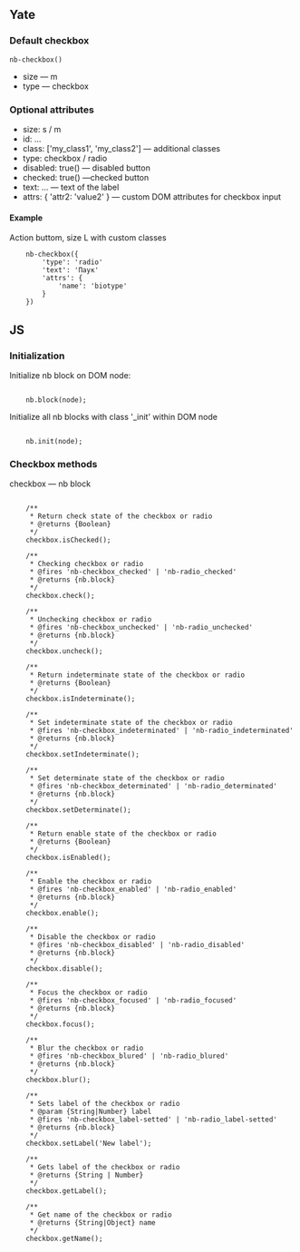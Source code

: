 ## Yate
### Default checkbox

    nb-checkbox()

* size — m
* type — checkbox

### Optional attributes
* size: s / m
* id: ...
* class: ['my_class1', 'my_class2'] — additional classes
* type: checkbox / radio
* disabled: true() — disabled button
* checked: true() —checked button
* text: ... — text of the label
* attrs: {
   'attr2: 'value2'
} — custom DOM attributes for checkbox input


#### Example

Action buttom, size L with custom classes

```
    nb-checkbox({
        'type': 'radio'
        'text': 'Паук'
        'attrs': {
            'name': 'biotype'
        }
    })

```
## JS

### Initialization

Initialize nb block on DOM node:
```

    nb.block(node);

```

Initialize all nb blocks with class '_init' within DOM node

```

    nb.init(node);

```

### Checkbox methods

checkbox — nb block

```

    /**
     * Return check state of the checkbox or radio
     * @returns {Boolean}
     */
    checkbox.isChecked();

    /**
     * Checking checkbox or radio
     * @fires 'nb-checkbox_checked' | 'nb-radio_checked'
     * @returns {nb.block}
     */
    checkbox.check();

    /**
     * Unchecking checkbox or radio
     * @fires 'nb-checkbox_unchecked' | 'nb-radio_unchecked'
     * @returns {nb.block}
     */
    checkbox.uncheck();

    /**
     * Return indeterminate state of the checkbox or radio
     * @returns {Boolean}
     */
    checkbox.isIndeterminate();

    /**
     * Set indeterminate state of the checkbox or radio
     * @fires 'nb-checkbox_indeterminated' | 'nb-radio_indeterminated'
     * @returns {nb.block}
     */
    checkbox.setIndeterminate();

    /**
     * Set determinate state of the checkbox or radio
     * @fires 'nb-checkbox_determinated' | 'nb-radio_determinated'
     * @returns {nb.block}
     */
    checkbox.setDeterminate();

    /**
     * Return enable state of the checkbox or radio
     * @returns {Boolean}
     */
    checkbox.isEnabled();

    /**
     * Enable the checkbox or radio
     * @fires 'nb-checkbox_enabled' | 'nb-radio_enabled'
     * @returns {nb.block}
     */
    checkbox.enable();

    /**
     * Disable the checkbox or radio
     * @fires 'nb-checkbox_disabled' | 'nb-radio_disabled'
     * @returns {nb.block}
     */
    checkbox.disable();

    /**
     * Focus the checkbox or radio
     * @fires 'nb-checkbox_focused' | 'nb-radio_focused'
     * @returns {nb.block}
     */
    checkbox.focus();

    /**
     * Blur the checkbox or radio
     * @fires 'nb-checkbox_blured' | 'nb-radio_blured'
     * @returns {nb.block}
     */
    checkbox.blur();

    /**
     * Sets label of the checkbox or radio
     * @param {String|Number} label
     * @fires 'nb-checkbox_label-setted' | 'nb-radio_label-setted'
     * @returns {nb.block}
     */
    checkbox.setLabel('New label');

    /**
     * Gets label of the checkbox or radio
     * @returns {String | Number}
     */
    checkbox.getLabel();

    /**
     * Get name of the checkbox or radio
     * @returns {String|Object} name
     */
    checkbox.getName();

```



